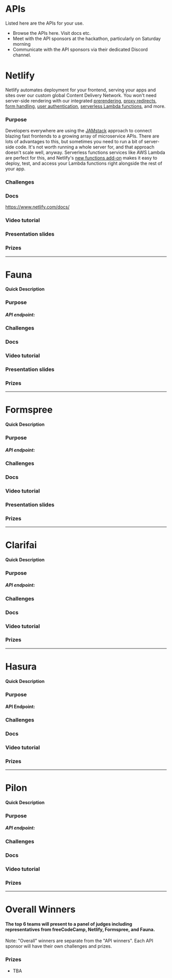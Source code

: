 # APIs
Listed here are the APIs for your use.
* Browse the APIs here. Visit docs etc.
* Meet with the API sponsors at the hackathon, particularly on Saturday morning
* Communicate with the API sponsors via their dedicated Discord channel.



# Netlify
Netlify automates deployment for your frontend, serving your apps and sites over our custom global Content Delivery Network. You won't need server-side rendering with our integrated [prerendering](https://www.netlify.com/docs/prerendering), [proxy redirects](https://www.netlify.com/docs/redirects), [form handling](https://www.netlify.com/docs/form-handling), [user authentication](https://www.netlify.com/docs/identity), [serverless Lambda functions](https://www.netlify.com/docs/functions), and more.

### Purpose
Developers everywhere are using the [JAMstack](https://jamstackconf.com/what-is-jamstack) approach to connect blazing fast frontends to a growing array of microservice APIs. There are lots of advantages to this, but sometimes you need to run a bit of server-side code. It's not worth running a whole server for, and that approach doesn't scale well, anyway. Serverless functions services like AWS Lambda are perfect for this, and Netlify's [new functions add-on](https://www.netlify.com/blog/2018/03/20/netlifys-aws-lambda-functions-bring-the-backend-to-your-frontend-workflow/) makes it easy to deploy, test, and access your Lambda functions right alongside the rest of your app.

### Challenges
<!-- We are looking for the most interesting app using Netlify's integrated Lambda [functions](https://www.netlify.com/docs/functions).

To be eligible for the prize, your app must be deployed to Netlify, and use at least one Lambda function. -->

### Docs
https://www.netlify.com/docs/


### Video tutorial


### Presentation slides
<!-- Find links to all the docs!
http://hack2018.netlify.com -->

### Prizes


***



# Fauna
#### Quick Description


### Purpose


##### API endpoint:


### Challenges


### Docs


### Video tutorial


### Presentation slides


### Prizes


***

# Formspree
#### Quick Description


### Purpose


##### API endpoint:


### Challenges


### Docs


### Video tutorial


### Presentation slides


### Prizes


***

# Clarifai
#### Quick Description


### Purpose


##### API endpoint:


### Challenges


### Docs


### Video tutorial


### Prizes


***


# Hasura
#### Quick Description
<!-- Hasura provides instant backend APIs for your frontend, a simple `git push` to deploy your app and GraphQL APIs on PostgreSQL without any set up. -->


### Purpose
<!-- Almost every dynamic Web or Mobile App requires an API to talk to the Database, Authentication for User Identity, some form of File Management and an easy way to deploy.

Hasura makes your development fast with
* Instant Backend APIs for Database (GraphQL / HTTP JSON over PostgreSQL)
* Authentication APIs for multiple providers with a ready to use UI Kit.
* Filestore APIs to manage file uploads and retreival.

Imagine all of these APIs with permissions / access control defined by you for your application. And just doing a `git push hasura master` to deploy your app.

Hasura has quickstart projects so that you don't have to setup the initial project structure / boilerplate code. Head over to [Hasura Hub](https://hasura.io/hub) for cloning a boilerplate of your choice. For example - [hello-react](https://hasura.io/hub/projects/hasura/hello-react). This will be a ready to deploy project which will give you a hasura-app.io domain for your project, HTTPS enabled, HTTP/2 - gzip supported API Gateway so that its production ready. -->


#### API Endpoint:

### Challenges


### Docs
<!-- - [Getting Started Hasura](https://docs.hasura.io/0.15/manual/getting-started/index.html)
- [Database](https://docs.hasura.io/0.15/manual/data/index.html)
- [Authentication](https://docs.hasura.io/0.15/manual/auth/index.html) -->


### Video tutorial
<!-- - [Introduction to Hasura Data APIs](https://vimeo.com/246571798)
- [GraphQL APIs over PostgreSQL](https://storage.googleapis.com/hasura-io-assets/website-graphQL-preview.mp4) -->


### Prizes


***

# Pilon
#### Quick Description


### Purpose


##### API endpoint:


### Challenges


### Docs


### Video tutorial


### Prizes

***

# Overall Winners
#### The top 6 teams will present to a panel of judges including representatives from freeCodeCamp, Netlify, Formspree, and Fauna.
Note: "Overall" winners are separate from the "API winners". Each API sponsor will have their own challenges and prizes.

### Prizes
* TBA
